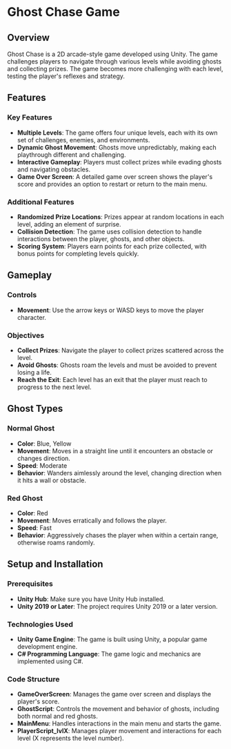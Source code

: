 # Ghost Chase Game

## Overview

Ghost Chase is a 2D arcade-style game developed using Unity. The game challenges players to navigate through various levels while avoiding ghosts and collecting prizes. The game becomes more challenging with each level, testing the player's reflexes and strategy.

## Features

### Key Features

- **Multiple Levels**: The game offers four unique levels, each with its own set of challenges, enemies, and environments.
- **Dynamic Ghost Movement**: Ghosts move unpredictably, making each playthrough different and challenging.
- **Interactive Gameplay**: Players must collect prizes while evading ghosts and navigating obstacles.
- **Game Over Screen**: A detailed game over screen shows the player's score and provides an option to restart or return to the main menu.

### Additional Features

- **Randomized Prize Locations**: Prizes appear at random locations in each level, adding an element of surprise.
- **Collision Detection**: The game uses collision detection to handle interactions between the player, ghosts, and other objects.
- **Scoring System**: Players earn points for each prize collected, with bonus points for completing levels quickly.

## Gameplay

### Controls

- **Movement**: Use the arrow keys or WASD keys to move the player character.

### Objectives

- **Collect Prizes**: Navigate the player to collect prizes scattered across the level.
- **Avoid Ghosts**: Ghosts roam the levels and must be avoided to prevent losing a life.
- **Reach the Exit**: Each level has an exit that the player must reach to progress to the next level.

## Ghost Types

### Normal Ghost

- **Color**: Blue, Yellow
- **Movement**: Moves in a straight line until it encounters an obstacle or changes direction.
- **Speed**: Moderate
- **Behavior**: Wanders aimlessly around the level, changing direction when it hits a wall or obstacle.

### Red Ghost

- **Color**: Red
- **Movement**: Moves erratically and follows the player.
- **Speed**: Fast
- **Behavior**: Aggressively chases the player when within a certain range, otherwise roams randomly.

## Setup and Installation

### Prerequisites

- **Unity Hub**: Make sure you have Unity Hub installed.
- **Unity 2019 or Later**: The project requires Unity 2019 or a later version.

### Technologies Used

- **Unity Game Engine**: The game is built using Unity, a popular game development engine.
- **C# Programming Language**: The game logic and mechanics are implemented using C#.

### Code Structure

- **GameOverScreen**: Manages the game over screen and displays the player's score.
- **GhostScript**: Controls the movement and behavior of ghosts, including both normal and red ghosts.
- **MainMenu**: Handles interactions in the main menu and starts the game.
- **PlayerScript_lvlX**: Manages player movement and interactions for each level (X represents the level number).
